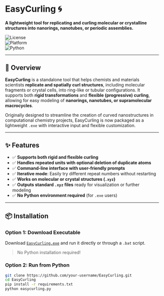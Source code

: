 # EasyCurling 🌀  
**A lightweight tool for replicating and curling molecular or crystalline structures into nanorings, nanotubes, or periodic assemblies.**

![License](https://img.shields.io/badge/license-MIT-green)  
![Platform](https://img.shields.io/badge/platform-Windows-blue)  
![Python](https://img.shields.io/badge/python-3.8+-yellow)

---

## 🧬 Overview

**EasyCurling** is a standalone tool that helps chemists and materials scientists **replicate and spatially curl structures**, including molecular fragments or crystal cells, into ring-like or tubular configurations. It supports both **rigid transformations** and **flexible (progressive) curling**, allowing for easy modeling of **nanorings, nanotubes, or supramolecular macrocycles**.

Originally designed to streamline the creation of curved nanostructures in computational chemistry projects, EasyCurling is now packaged as a lightweight `.exe` with interactive input and flexible customization.

---

## ✨ Features

- ✅ **Supports both rigid and flexible curling**  
- ✅ **Handles repeated units with optional deletion of duplicate atoms**
- ✅ **Command-line interface with user-friendly prompts**
- ✅ **Iterative mode**: Easily try different repeat numbers without restarting
- ✅ **Works on molecular or crystal structures (`.xyz`)**
- ✅ **Outputs standard `.xyz` files** ready for visualization or further modeling
- ✅ **No Python environment required** (for `.exe` users)

---

## 📦 Installation

### Option 1: Download Executable

Download [`EasyCurling.exe`](#) and run it directly or through a `.bat` script.

> No Python installation required!

### Option 2: Run from Python

```bash
git clone https://github.com/your-username/EasyCurling.git
cd EasyCurling
pip install -r requirements.txt
python easycurling.py
